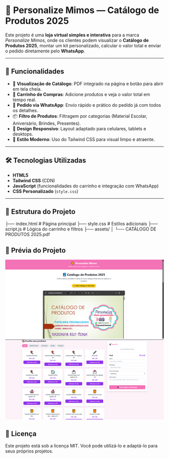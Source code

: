 # 🎨 Personalize Mimos — Catálogo de Produtos 2025

Este projeto é uma **loja virtual simples e interativa** para a marca *Personalize Mimos*, onde os clientes podem visualizar o **Catálogo de Produtos 2025**, montar um kit personalizado, calcular o valor total e enviar o pedido diretamente pelo **WhatsApp**.

---

## 📌 Funcionalidades

- 📘 **Visualização de Catálogo**: PDF integrado na página e botão para abrir em tela cheia.
- 🛒 **Carrinho de Compras**: Adicione produtos e veja o valor total em tempo real.
- 💬 **Pedido via WhatsApp**: Envio rápido e prático do pedido já com todos os detalhes.
- 📦 **Filtro de Produtos**: Filtragem por categorias (Material Escolar, Aniversário, Brindes, Presentes).
- 📱 **Design Responsivo**: Layout adaptado para celulares, tablets e desktops.
- 🎨 **Estilo Moderno**: Uso do Tailwind CSS para visual limpo e atraente.

---

## 🛠️ Tecnologias Utilizadas

- **HTML5**
- **Tailwind CSS** (CDN)
- **JavaScript** (funcionalidades do carrinho e integração com WhatsApp)
- **CSS Personalizado** (`style.css`)

---

## 📂 Estrutura do Projeto

├── index.html # Página principal
├── style.css # Estilos adicionais
├── script.js # Lógica do carrinho e filtros
├── assets/
│ └── CATÁLOGO DE PRODUTOS 2025.pdf

## 📸 Prévia do Projeto

  <img src="Personalize- Mimo personalizado - Google Chrome 11_08_2025 08_34_53.png"  width="600">
  <img src="assets\Personalize- Mimo personalizado - Google Chrome 11_08_2025 08_36_17.png"  width="600">


## 📜 Licença
Este projeto está sob a licença MIT.
Você pode utilizá-lo e adaptá-lo para seus próprios projetos.
